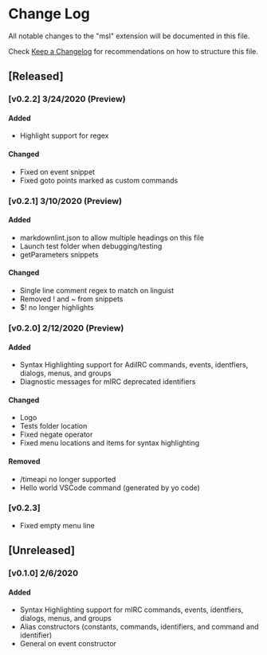 # Change Log

All notable changes to the "msl" extension will be documented in this file.

Check [Keep a Changelog](http://keepachangelog.com/) for recommendations on how
to structure this file.

## [Released]

### [v0.2.2] 3/24/2020 (Preview)

#### Added

- Highlight support for regex

#### Changed

- Fixed on event snippet
- Fixed goto points marked as custom commands

### [v0.2.1] 3/10/2020 (Preview)

#### Added

- markdownlint.json to allow multiple headings on this file
- Launch test folder when debugging/testing
- getParameters snippets

#### Changed

- Single line comment regex to match on linguist
- Removed ! and ~ from snippets
- \$! no longer highlights

### [v0.2.0] 2/12/2020 (Preview)

#### Added

- Syntax Highlighting support for AdiIRC commands, events, identfiers, dialogs,
  menus, and groups
- Diagnostic messages for mIRC deprecated identifiers

#### Changed

- Logo
- Tests folder location
- Fixed negate operator
- Fixed menu locations and items for syntax highlighting

#### Removed

- /timeapi no longer supported
- Hello world VSCode command (generated by yo code)

### [v0.2.3]

- Fixed empty menu line

## [Unreleased]

### [v0.1.0] 2/6/2020

#### Added

- Syntax Highlighting support for mIRC commands, events, identfiers, dialogs,
  menus, and groups
- Alias constructors (constants, commands, identifiers, and command and identifier)
- General on event constructor
